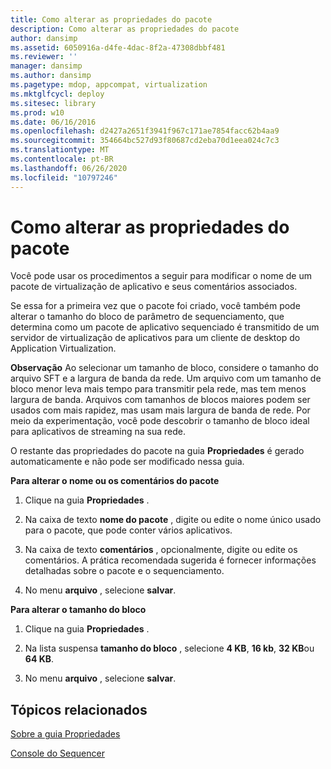 ```yaml
---
title: Como alterar as propriedades do pacote
description: Como alterar as propriedades do pacote
author: dansimp
ms.assetid: 6050916a-d4fe-4dac-8f2a-47308dbbf481
ms.reviewer: ''
manager: dansimp
ms.author: dansimp
ms.pagetype: mdop, appcompat, virtualization
ms.mktglfcycl: deploy
ms.sitesec: library
ms.prod: w10
ms.date: 06/16/2016
ms.openlocfilehash: d2427a2651f3941f967c171ae7854facc62b4aa9
ms.sourcegitcommit: 354664bc527d93f80687cd2eba70d1eea024c7c3
ms.translationtype: MT
ms.contentlocale: pt-BR
ms.lasthandoff: 06/26/2020
ms.locfileid: "10797246"
---
```

# Como alterar as propriedades do pacote


Você pode usar os procedimentos a seguir para modificar o nome de um pacote de virtualização de aplicativo e seus comentários associados.

Se essa for a primeira vez que o pacote foi criado, você também pode alterar o tamanho do bloco de parâmetro de sequenciamento, que determina como um pacote de aplicativo sequenciado é transmitido de um servidor de virtualização de aplicativos para um cliente de desktop do Application Virtualization.

**Observação**  Ao selecionar um tamanho de bloco, considere o tamanho do arquivo SFT e a largura de banda da rede. Um arquivo com um tamanho de bloco menor leva mais tempo para transmitir pela rede, mas tem menos largura de banda. Arquivos com tamanhos de blocos maiores podem ser usados com mais rapidez, mas usam mais largura de banda de rede. Por meio da experimentação, você pode descobrir o tamanho de bloco ideal para aplicativos de streaming na sua rede.

 

O restante das propriedades do pacote na guia **Propriedades** é gerado automaticamente e não pode ser modificado nessa guia.

**Para alterar o nome ou os comentários do pacote**

1.  Clique na guia **Propriedades** .

2.  Na caixa de texto **nome do pacote** , digite ou edite o nome único usado para o pacote, que pode conter vários aplicativos.

3.  Na caixa de texto **comentários** , opcionalmente, digite ou edite os comentários. A prática recomendada sugerida é fornecer informações detalhadas sobre o pacote e o sequenciamento.

4.  No menu **arquivo** , selecione **salvar**.

**Para alterar o tamanho do bloco**

1.  Clique na guia **Propriedades** .

2.  Na lista suspensa **tamanho do bloco** , selecione **4 KB**, **16 kb**, **32 KB**ou **64 KB**.

3.  No menu **arquivo** , selecione **salvar**.

## Tópicos relacionados


[Sobre a guia Propriedades](about-the-properties-tab.md)

[Console do Sequencer](sequencer-console.md)

 

 





